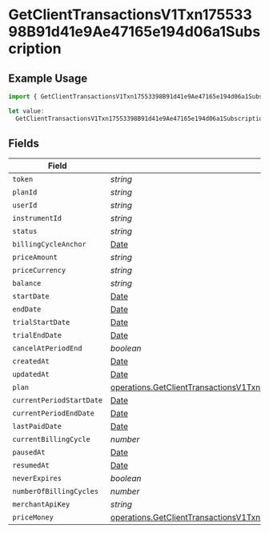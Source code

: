 # GetClientTransactionsV1Txn17553398B91d41e9Ae47165e194d06a1Subscription

## Example Usage

```typescript
import { GetClientTransactionsV1Txn17553398B91d41e9Ae47165e194d06a1Subscription } from "@dhaba/safepay-ts/models/operations";

let value:
  GetClientTransactionsV1Txn17553398B91d41e9Ae47165e194d06a1Subscription = {};
```

## Fields

| Field                                                                                                                                                                                                      | Type                                                                                                                                                                                                       | Required                                                                                                                                                                                                   | Description                                                                                                                                                                                                |
| ---------------------------------------------------------------------------------------------------------------------------------------------------------------------------------------------------------- | ---------------------------------------------------------------------------------------------------------------------------------------------------------------------------------------------------------- | ---------------------------------------------------------------------------------------------------------------------------------------------------------------------------------------------------------- | ---------------------------------------------------------------------------------------------------------------------------------------------------------------------------------------------------------- |
| `token`                                                                                                                                                                                                    | *string*                                                                                                                                                                                                   | :heavy_minus_sign:                                                                                                                                                                                         | N/A                                                                                                                                                                                                        |
| `planId`                                                                                                                                                                                                   | *string*                                                                                                                                                                                                   | :heavy_minus_sign:                                                                                                                                                                                         | N/A                                                                                                                                                                                                        |
| `userId`                                                                                                                                                                                                   | *string*                                                                                                                                                                                                   | :heavy_minus_sign:                                                                                                                                                                                         | N/A                                                                                                                                                                                                        |
| `instrumentId`                                                                                                                                                                                             | *string*                                                                                                                                                                                                   | :heavy_minus_sign:                                                                                                                                                                                         | N/A                                                                                                                                                                                                        |
| `status`                                                                                                                                                                                                   | *string*                                                                                                                                                                                                   | :heavy_minus_sign:                                                                                                                                                                                         | N/A                                                                                                                                                                                                        |
| `billingCycleAnchor`                                                                                                                                                                                       | [Date](https://developer.mozilla.org/en-US/docs/Web/JavaScript/Reference/Global_Objects/Date)                                                                                                              | :heavy_minus_sign:                                                                                                                                                                                         | N/A                                                                                                                                                                                                        |
| `priceAmount`                                                                                                                                                                                              | *string*                                                                                                                                                                                                   | :heavy_minus_sign:                                                                                                                                                                                         | N/A                                                                                                                                                                                                        |
| `priceCurrency`                                                                                                                                                                                            | *string*                                                                                                                                                                                                   | :heavy_minus_sign:                                                                                                                                                                                         | N/A                                                                                                                                                                                                        |
| `balance`                                                                                                                                                                                                  | *string*                                                                                                                                                                                                   | :heavy_minus_sign:                                                                                                                                                                                         | N/A                                                                                                                                                                                                        |
| `startDate`                                                                                                                                                                                                | [Date](https://developer.mozilla.org/en-US/docs/Web/JavaScript/Reference/Global_Objects/Date)                                                                                                              | :heavy_minus_sign:                                                                                                                                                                                         | N/A                                                                                                                                                                                                        |
| `endDate`                                                                                                                                                                                                  | [Date](https://developer.mozilla.org/en-US/docs/Web/JavaScript/Reference/Global_Objects/Date)                                                                                                              | :heavy_minus_sign:                                                                                                                                                                                         | N/A                                                                                                                                                                                                        |
| `trialStartDate`                                                                                                                                                                                           | [Date](https://developer.mozilla.org/en-US/docs/Web/JavaScript/Reference/Global_Objects/Date)                                                                                                              | :heavy_minus_sign:                                                                                                                                                                                         | N/A                                                                                                                                                                                                        |
| `trialEndDate`                                                                                                                                                                                             | [Date](https://developer.mozilla.org/en-US/docs/Web/JavaScript/Reference/Global_Objects/Date)                                                                                                              | :heavy_minus_sign:                                                                                                                                                                                         | N/A                                                                                                                                                                                                        |
| `cancelAtPeriodEnd`                                                                                                                                                                                        | *boolean*                                                                                                                                                                                                  | :heavy_minus_sign:                                                                                                                                                                                         | N/A                                                                                                                                                                                                        |
| `createdAt`                                                                                                                                                                                                | [Date](https://developer.mozilla.org/en-US/docs/Web/JavaScript/Reference/Global_Objects/Date)                                                                                                              | :heavy_minus_sign:                                                                                                                                                                                         | N/A                                                                                                                                                                                                        |
| `updatedAt`                                                                                                                                                                                                | [Date](https://developer.mozilla.org/en-US/docs/Web/JavaScript/Reference/Global_Objects/Date)                                                                                                              | :heavy_minus_sign:                                                                                                                                                                                         | N/A                                                                                                                                                                                                        |
| `plan`                                                                                                                                                                                                     | [operations.GetClientTransactionsV1Txn17553398B91d41e9Ae47165e194d06a1Plan](../../models/operations/getclienttransactionsv1txn17553398b91d41e9ae47165e194d06a1plan.md)                                     | :heavy_minus_sign:                                                                                                                                                                                         | N/A                                                                                                                                                                                                        |
| `currentPeriodStartDate`                                                                                                                                                                                   | [Date](https://developer.mozilla.org/en-US/docs/Web/JavaScript/Reference/Global_Objects/Date)                                                                                                              | :heavy_minus_sign:                                                                                                                                                                                         | N/A                                                                                                                                                                                                        |
| `currentPeriodEndDate`                                                                                                                                                                                     | [Date](https://developer.mozilla.org/en-US/docs/Web/JavaScript/Reference/Global_Objects/Date)                                                                                                              | :heavy_minus_sign:                                                                                                                                                                                         | N/A                                                                                                                                                                                                        |
| `lastPaidDate`                                                                                                                                                                                             | [Date](https://developer.mozilla.org/en-US/docs/Web/JavaScript/Reference/Global_Objects/Date)                                                                                                              | :heavy_minus_sign:                                                                                                                                                                                         | N/A                                                                                                                                                                                                        |
| `currentBillingCycle`                                                                                                                                                                                      | *number*                                                                                                                                                                                                   | :heavy_minus_sign:                                                                                                                                                                                         | N/A                                                                                                                                                                                                        |
| `pausedAt`                                                                                                                                                                                                 | [Date](https://developer.mozilla.org/en-US/docs/Web/JavaScript/Reference/Global_Objects/Date)                                                                                                              | :heavy_minus_sign:                                                                                                                                                                                         | N/A                                                                                                                                                                                                        |
| `resumedAt`                                                                                                                                                                                                | [Date](https://developer.mozilla.org/en-US/docs/Web/JavaScript/Reference/Global_Objects/Date)                                                                                                              | :heavy_minus_sign:                                                                                                                                                                                         | N/A                                                                                                                                                                                                        |
| `neverExpires`                                                                                                                                                                                             | *boolean*                                                                                                                                                                                                  | :heavy_minus_sign:                                                                                                                                                                                         | N/A                                                                                                                                                                                                        |
| `numberOfBillingCycles`                                                                                                                                                                                    | *number*                                                                                                                                                                                                   | :heavy_minus_sign:                                                                                                                                                                                         | N/A                                                                                                                                                                                                        |
| `merchantApiKey`                                                                                                                                                                                           | *string*                                                                                                                                                                                                   | :heavy_minus_sign:                                                                                                                                                                                         | N/A                                                                                                                                                                                                        |
| `priceMoney`                                                                                                                                                                                               | [operations.GetClientTransactionsV1Txn17553398B91d41e9Ae47165e194d06a1SubscriptionPriceMoney](../../models/operations/getclienttransactionsv1txn17553398b91d41e9ae47165e194d06a1subscriptionpricemoney.md) | :heavy_minus_sign:                                                                                                                                                                                         | N/A                                                                                                                                                                                                        |